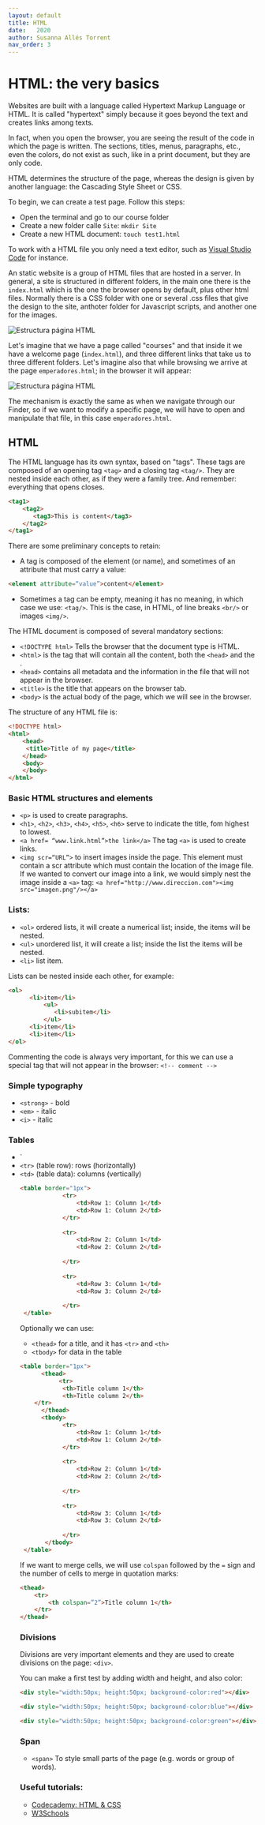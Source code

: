 ```yaml
---
layout: default
title: HTML
date:   2020
author: Susanna Allés Torrent
nav_order: 3
---
```


# HTML: the very basics 

Websites are built with a language called Hypertext Markup Language or HTML. It is called "hypertext" simply because it goes beyond the text and creates links among texts. 

In fact, when you open the browser, you are seeing the result of the code in which the page is written. The sections, titles, menus, paragraphs, etc., even the colors, do not exist as such, like in a print document, but they are only code. 

HTML determines the structure of the page, whereas the design is given by another language: the Cascading Style Sheet or CSS. 

To begin, we can create a test page. Follow this steps: 

-	Open the terminal and go to our course folder
-	Create a new folder calle `Site`: `mkdir Site`
-	Create a new HTML document: `touch test1.html`

To work with a HTML file you only need a text editor, such as [Visual Studio Code](https://code.visualstudio.com/) for instance. 

An static website is a group of HTML files that are hosted in a server. In general, a site is structured in different folders, in the main one there is the `index.html` which is the one the browser opens by default, plus other html files. Normally there is a CSS folder with one or several .css files that give the design to the site, anthoter folder for Javascript scripts, and another one for the images. 

 ![Estructura página HTML](https://github.com/susannalles/susannalles.github.io/blob/master/_teaching/SPA322/img/html1.png)

Let's imagine that we have a page called "courses" and that inside it we have a welcome page (`index.html`), and three different links that take us to three different folders. Let's imagine also that while browsing we arrive at the page `emperadores.html`; in the browser it will appear:  

![Estructura página HTML](https://github.com/susannalles/susannalles.github.io/blob/master/_teaching/SPA322/img/html2.png)
 
The mechanism is exactly the same as when we navigate through our Finder, so if we want to modify a specific page, we will have to open and manipulate that file, in this case `emperadores.html`. 

## HTML

The HTML language has its own syntax, based on "tags". These tags are composed of an opening tag `<tag>` and a closing tag `<tag/>`. They are nested inside each other, as if they were a family tree. And remember: everything that opens closes. 

```html
<tag1>
    <tag2>
       <tag3>This is content</tag3>
    </tag2>
</tag1>
```

There are some preliminary concepts to retain:

-	A tag is composed of the element (or name), and sometimes of an attribute that must carry a value:

```html
<element attribute=“value”>content</element>
```

-	Sometimes a tag can be empty, meaning it has no meaning, in which case we use: `<tag/>`. This is the case, in HTML, of line breaks `<br/>` or images `<img/>`. 

  The HTML document is composed of several mandatory sections: 

- `<!DOCTYPE html>` Tells the browser that the document type is HTML. 
- `<html>` is the tag that will contain all the content, both the `<head>` and the <body>.
- `<head>` contains all metadata and the information in the file that will not appear in the browser.
- `<title>` is the title that appears on the browser tab.
- `<body>` is the actual body of the page, which we will see in the browser.
  
The structure of any HTML file is: 

```html
<!DOCTYPE html>
<html>
    <head>
   	 <title>Title of my page</title>
    </head>
    <body>
    </body>
</html>
```

### Basic HTML structures and elements

- `<p>` is used to create paragraphs.  
- `<h1>`, `<h2>`, `<h3>`, `<h4>`, `<h5>`, `<h6>` serve to indicate the title, fom highest to lowest. 
- `<a href= “www.link.html”>the link</a>` The tag `<a>` is used to create links. 
- `<img scr=“URL”>` to insert images inside the page. This element must contain a scr attribute which must contain the location of the image file. If we wanted to convert our image into a link, we would simply nest the image inside a `<a>` tag:  `<a href="http://www.direccion.com"><img src="imagen.png"/></a>`

### Lists: 
  
- `<ol>` ordered lists, it will create a numerical list; inside, the items will be nested.
- `<ul>` unordered list,  it will create a list; inside the list the items will be nested.
- `<li>` list item. 

Lists can be nested inside each other, for example:

```html
<ol>
      <li>item</li>
          <ul>
             <li>subitem</li>
          </ul>
      <li>item</li>
      <li>item</li>
</ol>
```

Commenting the code is always very important, for this we can use a special tag that will not appear in the browser: `<!-- comment -->` 

### Simple typography
  
- `<strong>` - bold
- `<em>` - italic
- `<i>` - italic


### Tables

- `<table>
- `<tr>` (table row): rows (horizontally)
- `<td>` (table data): columns (vertically)
	
```html
<table border="1px">
        	<tr>
            	<td>Row 1: Column 1</td>
            	<td>Row 1: Column 2</td>	 
        	</tr>
       	 
        	<tr>
            	<td>Row 2: Column 1</td>
            	<td>Row 2: Column 2</td>
           	 
        	</tr>
       	 
        	<tr>
            	<td>Row 3: Column 1</td>
            	<td>Row 3: Column 2</td>
           	 
        	</tr>
 </table>
```

Optionally we can use: 

- `<thead>` for a title, and it has `<tr>` and `<th>`
- `<tbody>` for data in the table

```html
<table border="1px">
      <thead>
           <tr>
			<th>Title column 1</th>
			<th>Title column 2</th>
 	</tr> 
      </thead>
      <tbody>
        	<tr>
            	<td>Row 1: Column 1</td>
            	<td>Row 1: Column 2</td>	 
        	</tr>
       	 
        	<tr>
            	<td>Row 2: Column 1</td>
            	<td>Row 2: Column 2</td>
           	 
        	</tr>
       	 
        	<tr>
            	<td>Row 3: Column 1</td>
            	<td>Row 3: Column 2</td>
           	 
        	</tr>
       </tbody>
 </table>
```

If we want to merge cells, we will use `colspan` followed by the `=` sign and the number of cells to merge in quotation marks:
  
```html
<thead>
	<tr>
		<th colspan=”2”>Title column 1</th>
	</tr> 
</thead>
```

### Divisions 
  
Divisions are very important elements and they are used to create divisions on the page: `<div>`.

You can make a first test by adding width and height, and also color:

```html
<div style="width:50px; height:50px; background-color:red"></div>

<div style="width:50px; height:50px; background-color:blue"></div>

<div style="width:50px; height:50px; background-color:green"></div>
```

### Span
  
- `<span>` To style small parts of the page (e.g. words or group of words). 

### Useful tutorials: 
  
-	[Codecademy: HTML & CSS](https://www.codecademy.com/tracks/web) 
-	[W3Schools](http://www.w3schools.com/html/)




